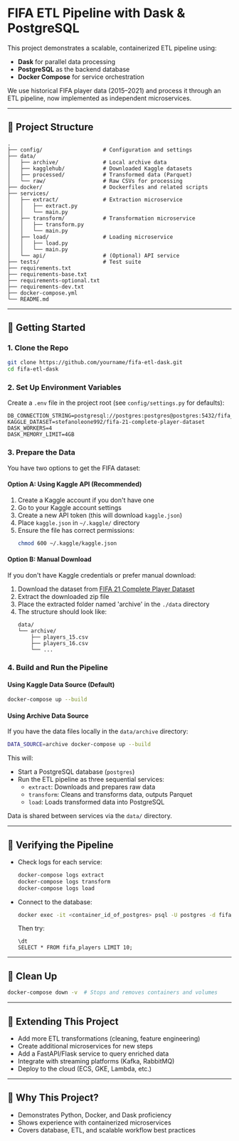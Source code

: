 # FIFA ETL Pipeline with Dask & PostgreSQL

This project demonstrates a scalable, containerized ETL pipeline using:
- **Dask** for parallel data processing
- **PostgreSQL** as the backend database
- **Docker Compose** for service orchestration

We use historical FIFA player data (2015–2021) and process it through an ETL pipeline, now implemented as independent microservices.

---

## 📁 Project Structure

```
.
├── config/                   # Configuration and settings
├── data/
│   ├── archive/              # Local archive data
│   ├── kagglehub/            # Downloaded Kaggle datasets
│   ├── processed/            # Transformed data (Parquet)
│   └── raw/                  # Raw CSVs for processing
├── docker/                   # Dockerfiles and related scripts
├── services/
│   ├── extract/              # Extraction microservice
│   │   ├── extract.py
│   │   └── main.py
│   ├── transform/            # Transformation microservice
│   │   ├── transform.py
│   │   └── main.py
│   ├── load/                 # Loading microservice
│   │   ├── load.py
│   │   └── main.py
│   └── api/                  # (Optional) API service
├── tests/                    # Test suite
├── requirements.txt
├── requirements-base.txt
├── requirements-optional.txt
├── requirements-dev.txt
├── docker-compose.yml
└── README.md
```

---

## 🚀 Getting Started

### 1. Clone the Repo

```sh
git clone https://github.com/yourname/fifa-etl-dask.git
cd fifa-etl-dask
```

### 2. Set Up Environment Variables

Create a `.env` file in the project root (see `config/settings.py` for defaults):

```
DB_CONNECTION_STRING=postgresql://postgres:postgres@postgres:5432/fifa_db
KAGGLE_DATASET=stefanoleone992/fifa-21-complete-player-dataset
DASK_WORKERS=4
DASK_MEMORY_LIMIT=4GB
```

### 3. Prepare the Data

You have two options to get the FIFA dataset:

#### Option A: Using Kaggle API (Recommended)
1. Create a Kaggle account if you don't have one
2. Go to your Kaggle account settings
3. Create a new API token (this will download `kaggle.json`)
4. Place `kaggle.json` in `~/.kaggle/` directory
5. Ensure the file has correct permissions:
   ```sh
   chmod 600 ~/.kaggle/kaggle.json
   ```

#### Option B: Manual Download
If you don't have Kaggle credentials or prefer manual download:
1. Download the dataset from [FIFA 21 Complete Player Dataset](https://www.kaggle.com/datasets/stefanoleone992/fifa-21-complete-player-dataset/data)
2. Extract the downloaded zip file
3. Place the extracted folder named 'archive' in the `./data` directory
4. The structure should look like:
   ```
   data/
   └── archive/
       ├── players_15.csv
       ├── players_16.csv
       └── ...
   ```

### 4. Build and Run the Pipeline

#### Using Kaggle Data Source (Default)

```sh
docker-compose up --build
```

#### Using Archive Data Source

If you have the data files locally in the `data/archive` directory:

```sh
DATA_SOURCE=archive docker-compose up --build
```

This will:
- Start a PostgreSQL database (`postgres`)
- Run the ETL pipeline as three sequential services:
  - `extract`: Downloads and prepares raw data
  - `transform`: Cleans and transforms data, outputs Parquet
  - `load`: Loads transformed data into PostgreSQL

Data is shared between services via the `data/` directory.

---

## 🧪 Verifying the Pipeline

- Check logs for each service:
  ```sh
  docker-compose logs extract
  docker-compose logs transform
  docker-compose logs load
  ```
- Connect to the database:
  ```sh
  docker exec -it <container_id_of_postgres> psql -U postgres -d fifa_db
  ```
  Then try:
  ```
  \dt
  SELECT * FROM fifa_players LIMIT 10;
  ```

---

## 🧼 Clean Up

```sh
docker-compose down -v  # Stops and removes containers and volumes
```

---

## 🧠 Extending This Project

- Add more ETL transformations (cleaning, feature engineering)
- Create additional microservices for new steps
- Add a FastAPI/Flask service to query enriched data
- Integrate with streaming platforms (Kafka, RabbitMQ)
- Deploy to the cloud (ECS, GKE, Lambda, etc.)

---

## 🤝 Why This Project?

- Demonstrates Python, Docker, and Dask proficiency
- Shows experience with containerized microservices
- Covers database, ETL, and scalable workflow best practices

